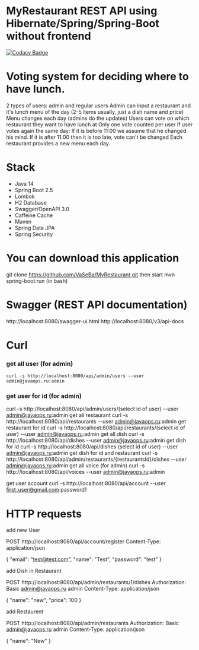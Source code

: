 # MyRestaurant REST API using Hibernate/Spring/Spring-Boot without frontend
[![Codacy Badge](https://app.codacy.com/project/badge/Grade/fb0a0e866ff043b2b38e0e9ee3c0db92)](https://www.codacy.com/gh/VaSeBa/MyRestaurant/dashboard?utm_source=github.com&amp;utm_medium=referral&amp;utm_content=VaSeBa/MyRestaurant&amp;utm_campaign=Badge_Grade)

# Voting system for deciding where to have lunch.

2 types of users: admin and regular users
Admin can input a restaurant and it's lunch menu of the day (2-5 items usually, just a dish name and price)
Menu changes each day (admins do the updates)
Users can vote on which restaurant they want to have lunch at
Only one vote counted per user
If user votes again the same day:
If it is before 11:00 we assume that he changed his mind.
If it is after 11:00 then it is too late, vote can't be changed
Each restaurant provides a new menu each day.


# Stack 

- Java 14
- Spring Boot 2.5
- Lombok 
- H2 Database
- Swagger/OpenAPI 3.0 
- Caffeine Cache
- Maven
- Spring Data JPA
- Spring Security

# You can download this application

git clone https://github.com/VaSeBa/MyRestaurant.git
then start
mvn spring-boot:run (in bash)


# Swagger (REST API documentation)

http://localhost:8080/swagger-ui.html
http://localhost:8080/v3/api-docs

# Curl 

### get all user (for admin)
`curl -s http://localhost:8080/api/admin/users --user admin@javaops.ru:admin`
### get user for id (for admin)
curl -s http://localhost:8080/api/admin/users/(select id of user) --user admin@javaops.ru:admin
get all restaurant 
curl -s http://localhost:8080/api/restaurants --user admin@javaops.ru:admin
get restaurant for id 
curl -s http://localhost:8080/api/restaurants/(select id of user) --user admin@javaops.ru:admin
get all dish 
curl -s http://localhost:8080/api/dishes --user admin@javaops.ru:admin
get dish for id 
curl -s http://localhost:8080/api/dishes (select id of user) --user admin@javaops.ru:admin
get dish for id and restaurant
curl -s http://localhost:8080/api/admin/restaurants/{restaurantsId}/dishes --user admin@javaops.ru:admin
get all voice (for admin)
curl -s http://localhost:8080/api/voices --user admin@javaops.ru:admin

get user account 
curl -s http://localhost:8080/api/account --user first_user@gmail.com:password1

# HTTP requests

add new User

POST http://localhost:8080/api/account/register
Content-Type: application/json

{
      "email": "test@test.com",
      "name": "Test",
      "password": "test"
}

add Dish in Restaurant

POST http://localhost:8080/api/admin/restaurants/1/dishes
Authorization: Basic admin@javaops.ru admin
Content-Type: application/json

{
  "name": "new",
  "price": 100
}

add Restaurent

POST http://localhost:8080/api/admin/restaurants
Authorization: Basic admin@javaops.ru admin
Content-Type: application/json

{
  "name": "New"
}






